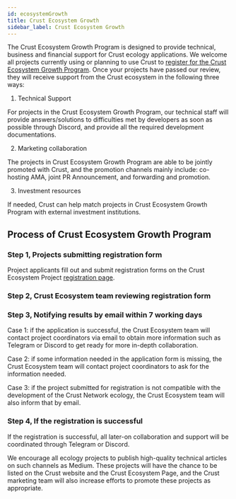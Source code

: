 ```yaml
---
id: ecosystemGrowth
title: Crust Ecosystem Growth
sidebar_label: Crust Ecosystem Growth
---
```


The Crust Ecosystem Growth Program is designed to provide technical, business and financial support for Crust ecology applications. We welcome all projects currently using or planning to use Crust to [register for the Crust Ecosystem Growth Program](https://airtable.com/shrS6lp8H8q7NsIiF). Once your projects have passed our review, they will receive support from the Crust ecosystem in the following three ways:

1. Technical Support

  For projects in the Crust Ecosystem Growth Program, our technical staff will provide answers/solutions to difficulties met by developers as soon as possible through Discord, and provide all the required development documentations.

2. Marketing collaboration

  The projects in Crust Ecosystem Growth Program are able to be jointly promoted with Crust, and the promotion channels mainly include: co-hosting AMA, joint PR Announcement, and forwarding and promotion.

3. Investment resources

  If needed, Crust can help match projects in Crust Ecosystem Growth Program with external investment institutions.

## Process of Crust Ecosystem Growth Program

### Step 1, Projects submitting registration form

Project applicants fill out and submit registration forms on the Crust Ecosystem Project [registration page](https://airtable.com/shrS6lp8H8q7NsIiF).

### Step 2, Crust Ecosystem team reviewing registration form

### Step 3, Notifying results by email within 7 working days

Case 1: if the application is successful, the Crust Ecosystem team will contact project coordinators via email to obtain more information such as Telegram or Discord to get ready for more in-depth collaboration.

Case 2: if some information needed in the application form is missing, the Crust Ecosystem team will contact project coordinators to ask for the information needed.

Case 3: if the project submitted for registration is not compatible with the development of the Crust Network ecology, the Crust Ecosystem team will also inform that by email.

### Step 4, If the registration is successful

If the registration is successful, all later-on collaboration and support will be coordinated through Telegram or Discord.

We encourage all ecology projects to publish high-quality technical articles on such channels as Medium. These projects will have the chance to be listed on the Crust website and the Crust Ecosystem Page, and the Crust marketing team will also increase efforts to promote these projects as appropriate.
